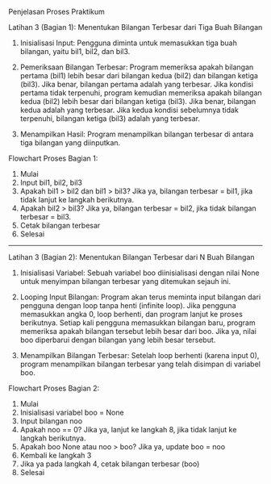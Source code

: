 Penjelasan Proses Praktikum

Latihan 3 (Bagian 1): Menentukan Bilangan Terbesar dari Tiga Buah Bilangan

1. Inisialisasi Input: Pengguna diminta untuk memasukkan tiga buah bilangan, yaitu bil1, bil2, dan bil3.

2. Pemeriksaan Bilangan Terbesar:
Program memeriksa apakah bilangan pertama (bil1) lebih besar dari bilangan kedua (bil2) dan bilangan ketiga (bil3). Jika benar, bilangan pertama adalah yang terbesar.
Jika kondisi pertama tidak terpenuhi, program kemudian memeriksa apakah bilangan kedua (bil2) lebih besar dari bilangan ketiga (bil3). Jika benar, bilangan kedua adalah yang terbesar.
Jika kedua kondisi sebelumnya tidak terpenuhi, bilangan ketiga (bil3) adalah yang terbesar.


3. Menampilkan Hasil: Program menampilkan bilangan terbesar di antara tiga bilangan yang diinputkan.



Flowchart Proses Bagian 1:

1. Mulai
2. Input bil1, bil2, bil3
3. Apakah bil1 > bil2 dan bil1 > bil3? Jika ya, bilangan terbesar = bil1, jika tidak lanjut ke langkah berikutnya.
4. Apakah bil2 > bil3? Jika ya, bilangan terbesar = bil2, jika tidak bilangan terbesar = bil3.
5. Cetak bilangan terbesar
6. Selesai


---

Latihan 3 (Bagian 2): Menentukan Bilangan Terbesar dari N Buah Bilangan

1. Inisialisasi Variabel: Sebuah variabel boo diinisialisasi dengan nilai None untuk menyimpan bilangan terbesar yang ditemukan sejauh ini.

2. Looping Input Bilangan:
Program akan terus meminta input bilangan dari pengguna dengan loop tanpa henti (infinite loop).
Jika pengguna memasukkan angka 0, loop berhenti, dan program lanjut ke proses berikutnya.
Setiap kali pengguna memasukkan bilangan baru, program memeriksa apakah bilangan tersebut lebih besar dari boo. Jika ya, nilai boo diperbarui dengan bilangan yang lebih besar tersebut.

3. Menampilkan Bilangan Terbesar: Setelah loop berhenti (karena input 0), program menampilkan bilangan terbesar yang telah disimpan di variabel boo.



Flowchart Proses Bagian 2:

1. Mulai
2. Inisialisasi variabel boo = None
3. Input bilangan noo
4. Apakah noo == 0? Jika ya, lanjut ke langkah 8, jika tidak lanjut ke langkah berikutnya.
5. Apakah boo None atau noo > boo? Jika ya, update boo = noo
6. Kembali ke langkah 3
7. Jika ya pada langkah 4, cetak bilangan terbesar (boo)
8. Selesai

